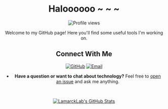 <div align="center">
  
  # Haloooooo ~ ~ ~
  ![Profile views](https://komarev.com/ghpvc/?username=LamarckLab&color=brightgreen)

  Welcome to my GitHub page! Here you'll find some useful tools I'm working on.

  ## Connect With Me
  [![GitHub](https://img.shields.io/badge/GitHub-LamarckLab-black?style=flat-square&logo=github)](https://github.com/LamarckLab)
  [![Email](https://img.shields.io/badge/Email-lamarckLab@163.com-red?style=flat-square&logo=gmail)](mailto:lamarckLab@163.com)

  - **Have a question or want to chat about technology?** Feel free to [open an issue](https://github.com/LamarckLab/LamarckLab/issues) and ask me anything.

  <br>
  
  [![LamarckLab's GitHub Stats](https://github-readme-stats-ldag73a4c-lamarcks-projects.vercel.app/api?username=LamarckLab)](https://github.com/LamarckLab)



</div>
